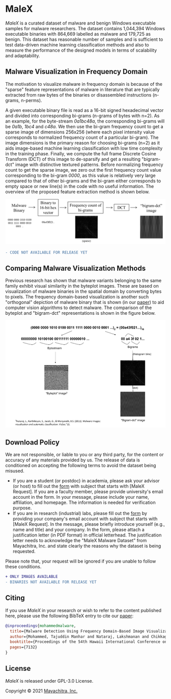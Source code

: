 # MaleX

_MaleX_ is a curated dataset of malware and benign Windows executable samples for malware researchers. The dataset contains 1,044,394 Windows executable binaries with 864,669 labelled as malware and 179,725 as benign. This dataset has reasonable number of samples and is sufficient to test data-driven machine learning classification methods and also to measure the performance of the designed models in terms of scalability and adaptability. 

## Malware Visualization in Frequency Domain

The motivation to visualize malware in frequency domain is because of the "sparse" feature representations of malware in literature that are typically extracted from raw bytes of the binaries or disassembled instructions (n-grams, n-perms). 

A given executable binary file is read as a 16-bit signed hexadecimal vector and divided into corresponding bi-grams (n-grams of bytes with n=2). As an example, for the byte-stream _0a1bc48a_, the corresponding bi-grams will be _0a1b_, _1bc4_ and _c48a_. We then use the bi-gram frequency count to get a sparse image of dimensions 256x256 (where each pixel intensity value corresponds to normalized frequency count of a particular bi-gram). The image dimensions is the primary reason for choosing bi-grams (n=2) as it aids image-based machine learning classification with low time complexity in the training phase. Finally, we compute the full frame Discrete Cosine Transform (DCT) of this image to de-sparsify and get a resulting "bigram-dct" image with distinctive textured patterns. Before normalizing frequency count to get the sparse image, we zero out the first frequency count value corresponding to the bi-gram _0000_, as this value is relatively very large compared to that of other bi-grams and the bi-gram either corresponds to empty space or new line(s) in the code with no useful information. The overview of the proposed feature extraction method is shown below.

![Bigram-dct image](figs/overview.png "Visualizing malware as a grayscale image in DCT domain")

```diff
- CODE NOT AVAILABLE FOR RELEASE YET
```

## Comparing Malware Visualization Methods

Previous research has shown that malware variants belonging to the same family exhibit visual similarity in the byteplot images. These are based on visualization of malware binaries in the spatial domain by converting bytes to pixels. The frequency domain-based visualization is another such "orthogonal" depiction of malware binary that is shown (in our [paper](https://arxiv.org/abs/2101.10578)) to aid computer vision algorithms to detect malware. The comparison of the byteplot and "bigram-dct" representations is shown in the figure below.

![Byteplot vs Bigram-DCT](figs/comparison.png "Byteplot vs. Bigram-dct")

## Download Policy

We are not responsible, or liable to you or any third party, for the content or accuracy of any materials provided by us. The release of data is conditioned on accepting the following terms to avoid the dataset being misused. 

-   If you are a student (or postdoc) in academia, please ask your advisor (or host) to fill out the [form](https://mayachitra.com/#contact-us) with subject that starts with [MaleX Request]. If you are a faculty member, please provide university's email account in the form. In your message, please include your name, affiliation, and homepage. The information is needed for verification purpose.
-   If you are in research (industrial) labs, please fill out the [form](https://mayachitra.com/#contact-us) by providing your company's email account with subject that starts with [MaleX Request]. In the message, please briefly introduce yourself (e.g., name and title) and your company. In the form, please attach a justification letter (in PDF format) in official letterhead. The justification letter needs to acknowledge the "MaleX Malware Dataset" from Mayachitra, Inc. and state clearly the reasons why the dataset is being requested.

Please note that, your request will be ignored if you are unable to follow these conditions.

```diff
+ ONLY IMAGES AVAILABLE
- BINARIES NOT AVAILABLE FOR RELEASE YET
```

## Citing

If you use _MaleX_ in your research or wish to refer to the content published here, please use the following BibTeX entry to cite our [paper](https://arxiv.org/abs/2101.10578):

```BibTeX
@inproceedings{mohammedmalware,
  title={Malware Detection Using Frequency Domain-Based Image Visualization and Deep Learning},
  author={Mohammed, Tajuddin Manhar and Nataraj, Lakshmanan and Chikkagoudar, Satish and Chandrasekaran, Shivkumar and Manjunath, BS},
  booktitle={Proceedings of the 54th Hawaii International Conference on System Sciences},
  pages={7132}
}
```

## License

_MaleX_ is released under GPL-3.0 License.

Copyright © 2021 [Mayachitra, Inc.](https://mayachitra.com/)
